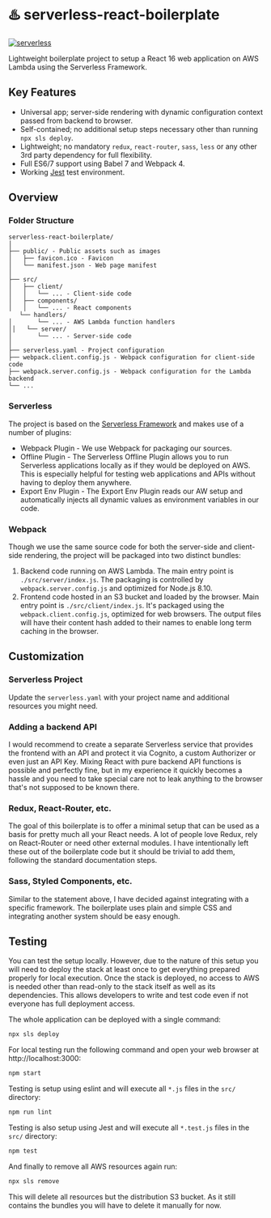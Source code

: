 # ♨️ serverless-react-boilerplate

[![serverless](http://public.serverless.com/badges/v3.svg)](http://www.serverless.com)

Lightweight boilerplate project to setup a React 16 web application on AWS Lambda using the Serverless Framework.

## Key Features

* Universal app; server-side rendering with dynamic configuration context passed from backend to browser.
* Self-contained; no additional setup steps necessary other than running `npx sls deploy`.
* Lightweight; no mandatory `redux`, `react-router`, `sass`, `less` or any other 3rd party dependency for full flexibility.
* Full ES6/7 support using Babel 7 and Webpack 4.
* Working [Jest](https://jestjs.io/) test environment.


## Overview

### Folder Structure
```
serverless-react-boilerplate/
│
├── public/ - Public assets such as images
│   ├── favicon.ico - Favicon
│   └── manifest.json - Web page manifest
│
├── src/
│   ├── client/
│   │   └── ... - Client-side code
│   ├── components/
│   │   └── ... - React components
   └── handlers/
│       └── ... - AWS Lambda function handlers
││   └── server/
│       └── ... - Server-side code
│
├── serverless.yaml - Project configuration
├── webpack.client.config.js - Webpack configuration for client-side code
├── webpack.server.config.js - Webpack configuration for the Lambda backend
└── ...
```

### Serverless
The project is based on the [Serverless Framework](https://serverless.com)
and makes use of a number of plugins:

* Webpack Plugin - We use Webpack for packaging our sources.
* Offline Plugin - The Serverless Offline Plugin allows you to run Serverless
  applications locally as if they would be deployed on AWS. This is especially
  helpful for testing web applications and APIs without having to deploy them
  anywhere.
* Export Env Plugin - The Export Env Plugin reads our AW setup and 
  automatically injects all dynamic values as environment variables in our
  code.


### Webpack
Though we use the same source code for both the server-side and client-side 
rendering, the project will be packaged into two distinct bundles:

1. Backend code running on AWS Lambda. The main entry point is 
  `./src/server/index.js`. The packaging is controlled by 
  `webpack.server.config.js` and optimized for Node.js 8.10.
2. Frontend code hosted in an S3 bucket and loaded by the browser. Main entry
  point is `./src/client/index.js`. It's packaged using the
  `webpack.client.config.js`, optimized for web browsers. The output files
  will have their content hash added to their names to enable long term
  caching in the browser.


## Customization

### Serverless Project
Update the `serverless.yaml` with your project name and additional resources
you might need.

### Adding a backend API
I would recommend to create a separate Serverless service that provides
the frontend with an API and protect it via Cognito, a custom Authorizer
or even just an API Key. Mixing React with pure backend API functions is
possible and perfectly fine, but in my experience it quickly becomes a
hassle and you need to take special care not to leak anything to the
browser that's not supposed to be known there.

### Redux, React-Router, etc.
The goal of this boilerplate is to offer a minimal setup that can be used as
a basis for pretty much all your React needs. A lot of people love Redux,
rely on React-Router or need other external modules. I have intentionally left
these out of the boilerplate code but it should be trivial to add them,
following the standard documentation steps.

### Sass, Styled Components, etc.
Similar to the statement above, I have decided against integrating with a
specific framework. The boilerplate uses plain and simple CSS and integrating
another system should be easy enough.

## Testing

You can test the setup locally. However, due to the nature of this setup you
will need to deploy the stack at least once to get everything prepared 
properly for local execution. Once the stack is deployed, no  access to AWS 
is needed other than read-only to the stack itself as well as its dependencies.
This allows developers to write and test code even if not everyone has 
full deployment access.

The whole application can be deployed with a single command:
```sh
npx sls deploy
```

For local testing run the following command and open your web browser 
at http://localhost:3000:
```sh
npm start
```

Testing is setup using eslint and will execute all `*.js` files in 
the `src/` directory:
```sh
npm run lint
```

Testing is also setup using Jest and will execute all `*.test.js` files in 
the `src/` directory:
```sh
npm test
```

And finally to remove all AWS resources again run:
```sh
npx sls remove
```

This will delete all resources but the distribution S3 bucket. As it
still contains the bundles you will have to delete it manually for
now.
